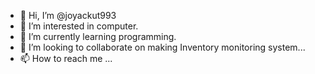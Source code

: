 - 👋 Hi, I’m @joyackut993
- 👀 I’m interested in computer.
- 🌱 I’m currently learning programming.
- 💞️ I’m looking to collaborate on making Inventory monitoring system...
- 📫 How to reach me ...

<!---
joyackut993/joyackut993 is a ✨ special ✨ repository because its `README.md` (this file) appears on your GitHub profile.
You can click the Preview link to take a look at your changes.
--->
